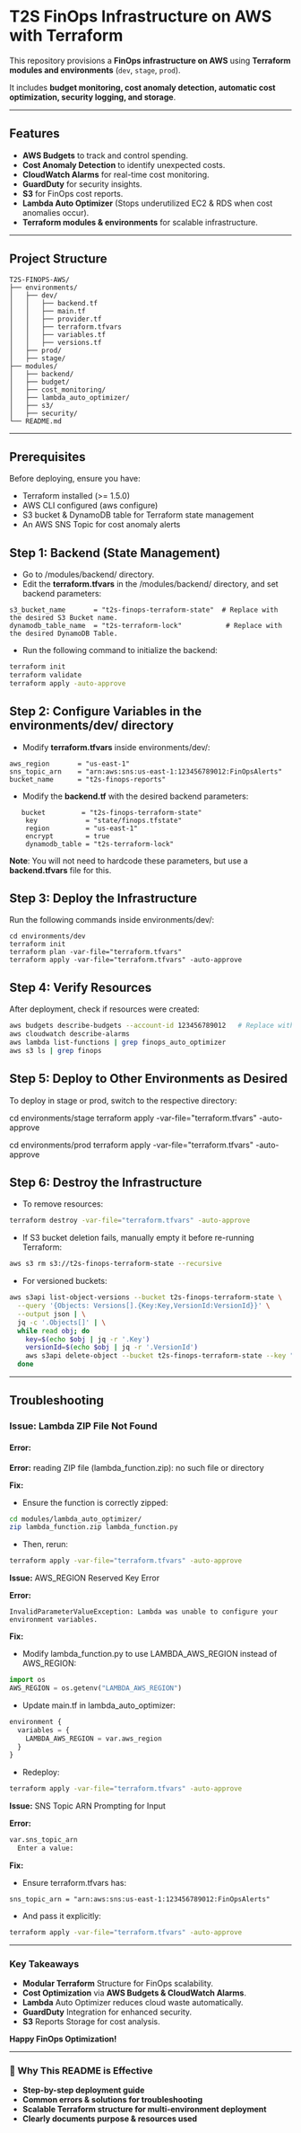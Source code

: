 # T2S FinOps Infrastructure on AWS with Terraform

This repository provisions a **FinOps infrastructure on AWS** using **Terraform modules and environments** (`dev`, `stage`, `prod`). 

It includes **budget monitoring, cost anomaly detection, automatic cost optimization, security logging, and storage**.

---

## Features
- **AWS Budgets** to track and control spending.
- **Cost Anomaly Detection** to identify unexpected costs.
- **CloudWatch Alarms** for real-time cost monitoring.
- **GuardDuty** for security insights.
- **S3** for FinOps cost reports.
- **Lambda Auto Optimizer** (Stops underutilized EC2 & RDS when cost anomalies occur).
- **Terraform modules & environments** for scalable infrastructure.

---

## **Project Structure**
```plaintext
T2S-FINOPS-AWS/
├── environments/
│   ├── dev/
│   │   ├── backend.tf
│   │   ├── main.tf
│   │   ├── provider.tf
│   │   ├── terraform.tfvars
│   │   ├── variables.tf
│   │   ├── versions.tf
│   ├── prod/
│   ├── stage/
├── modules/
│   ├── backend/
│   ├── budget/
│   ├── cost_monitoring/
│   ├── lambda_auto_optimizer/
│   ├── s3/
│   ├── security/
└── README.md
```

---
## Prerequisites

Before deploying, ensure you have:
- Terraform installed (>= 1.5.0)
- AWS CLI configured (aws configure)
- S3 bucket & DynamoDB table for Terraform state management
- An AWS SNS Topic for cost anomaly alerts

## Step 1: Backend (State Management)

- Go to /modules/backend/ directory. 
- Edit the **terraform.tfvars** in the /modules/backend/ directory, and set backend parameters:
```hcl
s3_bucket_name       = "t2s-finops-terraform-state"  # Replace with the desired S3 Bucket name. 
dynamodb_table_name  = "t2s-terraform-lock"           # Replace with the desired DynamoDB Table.
```

- Run the following command to initialize the backend:
```bash
terraform init 
terraform validate
terraform apply -auto-approve
```

## Step 2: Configure Variables in the environments/dev/ directory

- Modify **terraform.tfvars** inside environments/dev/:
```hcl
aws_region       = "us-east-1"
sns_topic_arn    = "arn:aws:sns:us-east-1:123456789012:FinOpsAlerts"
bucket_name      = "t2s-finops-reports"
```

- Modify the **backend.tf** with the desired backend parameters: 
```hcl
   bucket         = "t2s-finops-terraform-state"
    key            = "state/finops.tfstate"
    region         = "us-east-1"
    encrypt        = true
    dynamodb_table = "t2s-terraform-lock"
```

**Note**: You will not need to hardcode these parameters, but use a **backend.tfvars** file for this. 

## Step 3: Deploy the Infrastructure

Run the following commands inside environments/dev/:
```
cd environments/dev
terraform init
terraform plan -var-file="terraform.tfvars"
terraform apply -var-file="terraform.tfvars" -auto-approve
```

## Step 4: Verify Resources

After deployment, check if resources were created:
```bash
aws budgets describe-budgets --account-id 123456789012   # Replace with correct AWS Account ID
aws cloudwatch describe-alarms
aws lambda list-functions | grep finops_auto_optimizer
aws s3 ls | grep finops
```

## Step 5: Deploy to Other Environments as Desired

To deploy in stage or prod, switch to the respective directory:

cd environments/stage
terraform apply -var-file="terraform.tfvars" -auto-approve

cd environments/prod
terraform apply -var-file="terraform.tfvars" -auto-approve

## Step 6: Destroy the Infrastructure

- To remove resources:
```bash
terraform destroy -var-file="terraform.tfvars" -auto-approve
```

- If S3 bucket deletion fails, manually empty it before re-running Terraform:
```bash
aws s3 rm s3://t2s-finops-terraform-state --recursive
```

- For versioned buckets:
```bash
aws s3api list-object-versions --bucket t2s-finops-terraform-state \
  --query '{Objects: Versions[].{Key:Key,VersionId:VersionId}}' \
  --output json | \
  jq -c '.Objects[]' | \
  while read obj; do
    key=$(echo $obj | jq -r '.Key')
    versionId=$(echo $obj | jq -r '.VersionId')
    aws s3api delete-object --bucket t2s-finops-terraform-state --key "$key" --version-id "$versionId"
  done
```

---

## Troubleshooting

### Issue: Lambda ZIP File Not Found

#### Error:

**Error:** reading ZIP file (lambda_function.zip): no such file or directory

**Fix:**
- Ensure the function is correctly zipped:
```bash
cd modules/lambda_auto_optimizer/
zip lambda_function.zip lambda_function.py
```
- Then, rerun:
```bash
terraform apply -var-file="terraform.tfvars" -auto-approve
```

**Issue:** AWS_REGION Reserved Key Error

**Error:**
```plaintext
InvalidParameterValueException: Lambda was unable to configure your environment variables.
```

**Fix:**
- Modify lambda_function.py to use LAMBDA_AWS_REGION instead of AWS_REGION:
```py
import os
AWS_REGION = os.getenv("LAMBDA_AWS_REGION")
```

- Update main.tf in lambda_auto_optimizer:
```py
environment {
  variables = {
    LAMBDA_AWS_REGION = var.aws_region
  }
}
```

- Redeploy:
```bash
terraform apply -var-file="terraform.tfvars" -auto-approve
```

**Issue:** SNS Topic ARN Prompting for Input

**Error:**
```bash
var.sns_topic_arn
  Enter a value:
```

**Fix:**
- Ensure terraform.tfvars has:
```hcl
sns_topic_arn = "arn:aws:sns:us-east-1:123456789012:FinOpsAlerts"
```

- And pass it explicitly:
```bash
terraform apply -var-file="terraform.tfvars" -auto-approve
```

---

### Key Takeaways
- **Modular Terraform** Structure for FinOps scalability.
- **Cost Optimization** via **AWS Budgets & CloudWatch Alarms**.
- **Lambda** Auto Optimizer reduces cloud waste automatically.
- **GuardDuty** Integration for enhanced security.
- **S3** Reports Storage for cost analysis.

**Happy FinOps Optimization!**

---

### **🚀 Why This README is Effective**
- **Step-by-step deployment guide**  
- **Common errors & solutions for troubleshooting**  
- **Scalable Terraform structure for multi-environment deployment**  
- **Clearly documents purpose & resources used**  
